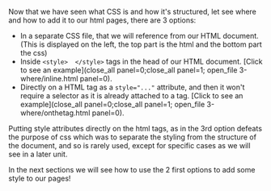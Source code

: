 Now that we have seen what CSS is and how it's structured, let see where and how to add it to our html pages, there are 3 options:

* In a separate CSS file, that we will reference from our HTML document.
  (This is displayed on the left, the top part is the html and the bottom part the css)
* Inside `<style>  </style>` tags in the head of our HTML document.
  [Click to see an example](close_all panel=0;close_all panel=1; open_file 3-where/inline.html panel=0).
* Directly on a HTML tag as a `style="..."` attribute, and then it won't require a selector as it is already attached to a tag.
  [Click to see an example](close_all panel=0;close_all panel=1; open_file 3-where/onthetag.html panel=0).

Putting style attributes directly on the html tags, as in the 3rd option defeats the purpose of css which was to separate the styling from the structure of the document, and so is rarely used, except for specific cases as we will see in a later unit.

In the next sections we will see how to use the 2 first options to add some style to our pages!
